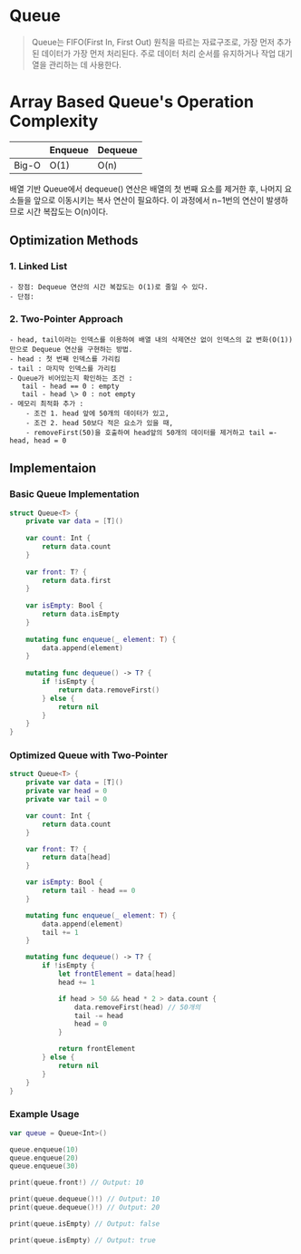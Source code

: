 # Queue

> Queue는 FIFO(First In, First Out) 원칙을 따르는 자료구조로, 가장 먼저 추가된 데이터가 가장 먼저 처리된다. 주로 데이터 처리 순서를 유지하거나 작업 대기열을 관리하는 데 사용한다.

# Array Based Queue's Operation Complexity
||Enqueue|Dequeue|
|---|---|---|
|Big-O|O(1)|O(n)|

배열 기반 Queue에서 dequeue() 연산은 배열의 첫 번째 요소를 제거한 후, 나머지 요소들을 앞으로 이동시키는 복사 연산이 필요하다. 이 과정에서 n−1번의 연산이 발생하므로 시간 복잡도는 O(n)이다.

## Optimization Methods
### 1. Linked List
    - 장점: Dequeue 연산의 시간 복잡도는 O(1)로 줄일 수 있다.
    - 단점:
### 2. Two-Pointer Approach
    - head, tail이라는 인덱스를 이용하여 배열 내의 삭제연산 없이 인덱스의 값 변화(O(1))만으로 Dequeue 연산을 구현하는 방법.
    - head : 첫 번째 인덱스를 가리킴
    - tail : 마지막 인덱스를 가리킴
    - Queue가 비어있는지 확인하는 조건 : 
       tail - head == 0 : empty
       tail - head \> 0 : not empty
    - 메모리 최적화 추가 :
        - 조건 1. head 앞에 50개의 데이터가 있고,
        - 조건 2. head 50보다 적은 요소가 있을 때,
        - removeFirst(50)을 호출하여 head앞의 50개의 데이터를 제거하고 tail =- head, head = 0

## Implementaion

### Basic Queue Implementation
```swift
struct Queue<T> {
    private var data = [T]()
    
    var count: Int {
        return data.count
    }
    
    var front: T? {
        return data.first
    }
    
    var isEmpty: Bool {
        return data.isEmpty
    }
    
    mutating func enqueue(_ element: T) {
        data.append(element)
    }
    
    mutating func dequeue() -> T? {
        if !isEmpty {
            return data.removeFirst()
        } else {
            return nil
        }
    }
}
```

### Optimized Queue with Two-Pointer
```swift
struct Queue<T> {
    private var data = [T]() 
    private var head = 0
    private var tail = 0

    var count: Int {
        return data.count
    }

    var front: T? {
        return data[head]
    }

    var isEmpty: Bool {
        return tail - head == 0 
    }

    mutating func enqueue(_ element: T) {
        data.append(element)
        tail += 1
    }

    mutating func dequeue() -> T? {
        if !isEmpty {
            let frontElement = data[head]
            head += 1

            if head > 50 && head * 2 > data.count {
                data.removeFirst(head) // 50개의 
                tail -= head
                head = 0
            }

            return frontElement
        } else {
            return nil
        }
    }
}
```

### Example Usage
```swift
var queue = Queue<Int>()

queue.enqueue(10)
queue.enqueue(20)
queue.enqueue(30)

print(queue.front!) // Output: 10

print(queue.dequeue()!) // Output: 10
print(queue.dequeue()!) // Output: 20

print(queue.isEmpty) // Output: false

print(queue.isEmpty) // Output: true
```